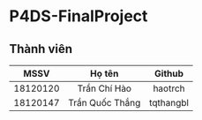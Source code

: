# P4DS-FinalProject

## Thành viên

|   MSSV   |      Họ tên     |   Github  |
|:--------:|:---------------:|:---------:|
| 18120120 | Trần Chí Hào    | haotrch   |
| 18120147 | Trần Quốc Thắng | tqthangbl |
